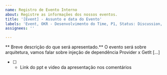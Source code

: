 ```yaml
---
name: Registro de Evento Interno
about: Registre as informações dos nossos eventos.
title: '[Event] - Assunto e data do Evento'
labels: 'Event, OKR - Desenvolvimento do Time, P1, Status: Discussion,'
assignees: ''

---
```


** Breve descrição do que será apresentado.**
O evento será sobre arquitetura, vamos falar sobre injeção de dependência Provider x GetIt [...]

- [ ] - Link do ppt e video da apresentação nos comentários
